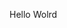 Hello Wolrd



















































































































































































































































































































































































































































































































































































































































































































































































































































































































































































































































































































































































































































































































































































































































































































































































































































































































































































































































































































































































































































